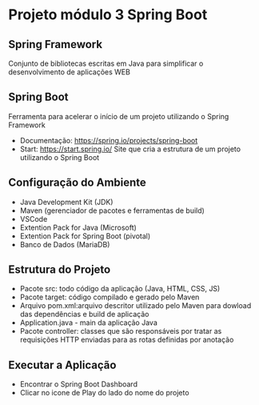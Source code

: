 # Projeto módulo 3 Spring Boot

## Spring Framework
Conjunto de bibliotecas escritas em Java para simplificar o desenvolvimento de aplicações WEB

## Spring Boot
Ferramenta para acelerar o início de um projeto utilizando o Spring Framework
- Documentação: https://spring.io/projects/spring-boot
- Start: https://start.spring.io/
Site que cria a estrutura de um projeto utilizando o Spring Boot

## Configuração do Ambiente
- Java Development Kit (JDK)
- Maven (gerenciador de pacotes e ferramentas de build)
- VSCode
- Extention Pack for Java (Microsoft)
- Extention Pack for Spring Boot (pivotal)
- Banco de Dados (MariaDB)

## Estrutura do Projeto
- Pacote src: todo código da aplicação (Java, HTML, CSS, JS)
- Pacote target: código compilado e gerado pelo Maven
- Arquivo pom.xml:arquivo descritor utilizado pelo Maven para dowload das dependências e build de aplicação
- <nomedoprojeto>Application.java - main da aplicação Java
- Pacote controller: classes que são responsáveis por tratar as requisições HTTP enviadas para as rotas definidas por anotação

## Executar a Aplicação
- Encontrar o Spring Boot Dashboard
- Clicar no icone de Play do lado do nome do projeto
